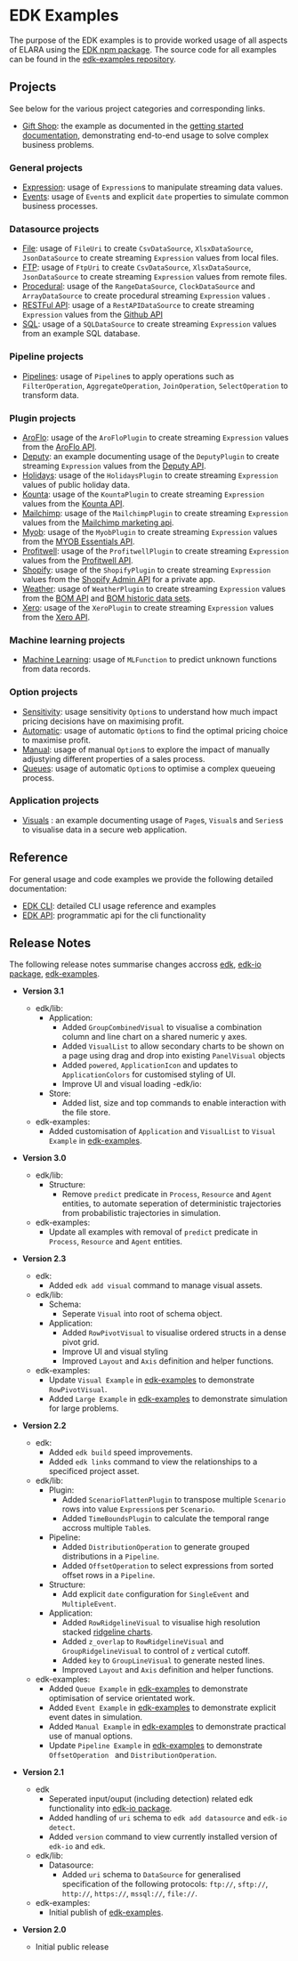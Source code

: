 # EDK Examples

The purpose of the EDK examples is to provide worked usage of all aspects of ELARA using the [EDK npm package](https://www.npmjs.com/package/@elaraai/edk). The source code for all examples can be found in the [edk-examples repository](https://github.com/elaraai/edk-examples).

## Projects
See below for the various project categories and corresponding links.

- [Gift Shop](./east/README.md): the example as documented in the [getting started documentation](../start/start.development), demonstrating end-to-end usage to solve complex business problems.

### General projects
- [Expression](./east/README.md): usage of `Expression`s to manipulate streaming data values.
- [Events](./events/README.md): usage of `Event`s and explicit `date` properties to simulate common business processes.

### Datasource projects
- [File](./datasource/files/README.md): usage of `FileUri` to create `CsvDataSource`, `XlsxDataSource`, `JsonDataSource` to create streaming `Expression` values from local files.
- [FTP](./datasource/ftp/README.md): usage of `FtpUri` to create `CsvDataSource`, `XlsxDataSource`, `JsonDataSource` to create streaming `Expression` values from remote files.
- [Procedural](./datasource/procedural/README.md): usage of the `RangeDataSource`, `ClockDataSource` and `ArrayDataSource` to create procedural streaming `Expression` values .
- [RESTFul API](./datasource/rest/README.md): usage of a `RestAPIDataSource` to create streaming `Expression` values from the [Github API](https://docs.github.com/en/rest)
- [SQL](./datasource/sql/README.md): usage of a `SQLDataSource` to create streaming `Expression` values from an example SQL database.

### Pipeline projects
- [Pipelines](./pipelines/README.md): usage of `Pipeline`s to apply operations such as `FilterOperation`, `AggregateOperation`, `JoinOperation`, `SelectOperation` to transform data.

### Plugin projects
- [AroFlo](./datasource/plugin/aroflo/README.md): usage of the `AroFloPlugin` to create streaming `Expression` values from the [AroFlo API](https://apidocs.aroflo.com/).
- [Deputy](./datasource/plugin/deputy/README.md): an example documenting usage of the `DeputyPlugin` to create streaming `Expression` values from the [Deputy API](https://www.deputy.com/api-doc/API/Getting_Started).
- [Holidays](./datasource/plugin/holidays/README.md): usage of the `HolidaysPlugin`  to create streaming `Expression` values of public holiday data.
- [Kounta](./datasource/plugin/kounta/README.md): usage of the `KountaPlugin` to create streaming `Expression` values from the [Kounta API](https://apidoc.kounta.com/).
- [Mailchimp](./datasource/plugin/mailchimp/README.md): usage of the `MailchimpPlugin` to create streaming `Expression` values from the [Mailchimp marketing api](https://mailchimp.com/developer/marketing/api/).
- [Myob](./datasource/plugin/myob/README.md): usage of the `MyobPlugin` to create streaming `Expression` values from the [MYOB Essentials API](https://developer.myob.com/api/accountright/api-overview/getting-started/).
- [Profitwell](./datasource/plugin/profitwell/README.md): usage of the `ProfitwellPlugin` to create streaming `Expression` values from the [Profitwell API](https://profitwellapiv2.docs.apiary.io/).
- [Shopify](./datasource/plugin/shopify/README.md): usage of the `ShopifyPlugin` to create streaming `Expression` values from the [Shopify Admin API](https://shopify.dev/api/admin/rest/reference) for a private app.
- [Weather](./datasource/plugin/weather/README.md): usage of `WeatherPlugin` to create streaming `Expression` values from the [BOM API](https://api.weather.bom.gov.au/v1) and [BOM historic data sets](ftp://ftp.bom.gov.au/anon/gen/clim_data/IDCKWCDEA0).
- [Xero](./datasource/plugin/xero/README.md): usage of the `XeroPlugin` to create streaming `Expression` values from the [Xero API](https://developer.xero.com/).

### Machine learning projects
- [Machine Learning](./ml/README.md): usage of `MLFunction` to predict unknown functions from data records.

### Option projects
- [Sensitivity](./options/sensitivity/README.md): usage sensitivity `Option`s to understand how much impact pricing decisions have on maximising profit.
- [Automatic](./options/automatic/README.md): usage of automatic `Option`s to find the optimal pricing choice to maximise profit.
- [Manual](./options/manual/README.md): usage of manual `Option`s to explore the impact of manually adjustying different properties of a sales process.
- [Queues](./options/queues/README.md): usage of automatic `Option`s to optimise a complex queueing process.

### Application projects
- [Visuals](./visuals/README.md) : an example documenting usage of `Page`s, `Visual`s and `Series`s to visualise data in a secure web application.

## Reference
For general usage and code examples we provide the following detailed documentation:
- [EDK CLI](../cli/cli.md): detailed CLI usage reference and examples
- [EDK API](../api/index.md): programmatic api for the cli functionality

## Release Notes
The following release notes summarise changes accross [edk](https://www.npmjs.com/package/@elaraai/edk), [edk-io package](https://www.npmjs.com/package/@elaraai/edk-io), [edk-examples](https://github.com/elaraai/edk-examples).

- **Version 3.1**
    - edk/lib:
        - Application:
            - Added `GroupCombinedVisual` to visualise a combination column and line chart on a shared numeric y axes.
            - Added `VisualList` to allow secondary charts to be shown on a page using drag and drop into existing `PanelVisual` objects
            - Added `powered`, `ApplicationIcon` and updates to `ApplicationColors` for customised styling of UI.
            - Improve UI and visual loading
    -edk/io:
        - Store:
            - Added list, size and top commands to enable interaction with the file store.
    - edk-examples:
        - Added customisation of `Application` and `VisualList` to `Visual Example` in [edk-examples](https://github.com/elaraai/edk-examples).

- **Version 3.0**
    - edk/lib:
        - Structure:
            - Remove `predict` predicate in `Process`, `Resource` and `Agent` entities, to automate seperation of deterministic trajectories from probabilistic trajectories in simulation.
    - edk-examples:
        - Update all examples with removal of `predict` predicate in `Process`, `Resource` and `Agent` entities.

- **Version 2.3**
    - edk:
        - Added `edk add visual` command to manage visual assets.
    - edk/lib:
        - Schema:
            - Seperate `Visual` into root of schema object.
        - Application:
            - Added `RowPivotVisual` to visualise ordered structs in a dense pivot grid.
            - Improve UI and visual styling
            - Improved `Layout` and `Axis` definition and helper functions.
    - edk-examples:
        - Update `Visual Example` in [edk-examples](https://github.com/elaraai/edk-examples) to demonstrate `RowPivotVisual`.
        - Added `Large Example` in [edk-examples](https://github.com/elaraai/edk-examples) to demonstrate simulation for large problems.

- **Version 2.2**
    - edk:
        - Added `edk build` speed improvements.
        - Added `edk links` command to view the relationships to a specificed project asset.
    - edk/lib:
        - Plugin:
            - Added `ScenarioFlattenPlugin` to transpose multiple `Scenario` rows into value `Expression`s per `Scenario`.
            - Added `TimeBoundsPlugin` to calculate the temporal range accross multiple `Table`s.
        - Pipeline:
            - Added `DistributionOperation` to generate grouped distributions in a `Pipeline`.
            - Added `OffsetOperation` to select expressions from sorted offset rows in a `Pipeline`.
        - Structure:
            - Add explicit `date` configuration for `SingleEvent` and `MultipleEvent`.
        - Application:
            - Added `RowRidgelineVisual` to visualise high resolution stacked [ridgeline charts](https://observablehq.com/@d3/ridgeline-plot).
            - Added `z_overlap` to `RowRidgelineVisual` and `GroupRidgelineVisual` to control of `z` vertical cutoff.
            - Added `key` to `GroupLineVisual` to generate nested lines.
            - Improved `Layout` and `Axis` definition and helper functions.
    - edk-examples:
        - Added `Queue Example` in [edk-examples](https://github.com/elaraai/edk-examples) to demonstrate optimisation of service orientated work.
        - Added `Event Example` in [edk-examples](https://github.com/elaraai/edk-examples) to demonstrate explicit event dates in simulation.
        - Added `Manual Example` in [edk-examples](https://github.com/elaraai/edk-examples) to demonstrate practical use of manual options.
        - Update `Pipeline Example` in [edk-examples](https://github.com/elaraai/edk-examples) to demonstrate `OffsetOperation ` and `DistributionOperation`.

- **Version 2.1**
    - edk
        - Seperated input/ouput (including detection) related edk functionality into [edk-io package](https://www.npmjs.com/package/@elaraai/edk-io).
        - Added handling of `uri` schema to `edk add datasource` and `edk-io detect`.
        - Added `version` command to view currently installed version of `edk-io` and `edk`.
    - edk/lib:
        - Datasource:
            - Added `uri` schema to `DataSource` for generalised specification of the following protocols: `ftp://`, `sftp://`, `http://`, `https://`, `mssql://`, `file://`.
    - edk-examples:
        - Initial publish of [edk-examples](https://github.com/elaraai/edk-examples).

- **Version 2.0**
    - Initial public release